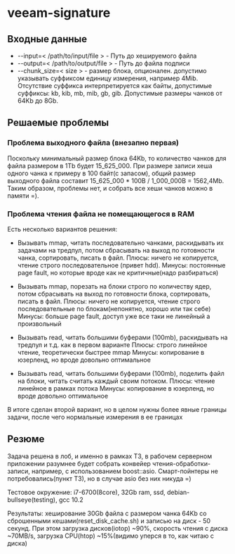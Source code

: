 # veeam-signature

## Входные данные

- --input=< /path/to/input/file > - Путь до хешируемого файла
- --output=< /path/to/output/file > - Путь до файла подписи
- --chunk_size=< size > - размер блока, опционален. допустимо указывать суффиксом единицу измерения, например 4Mib. 
Отсутствие суффикса интерпретируется как байты, допустимые суффиксы: kb, kib, mb, mib, gb, gib.
Допустимые размеры чанков от 64Kb до 8Gb.

## Решаемые проблемы

### Проблема выходного файла (внезапно первая)

Поскольку минимальный размер блока 64Kb, то количество чанков для файла размером в 1Tb будет 15_625_000.
При размере записи хеша одного чанка к примеру в 100 байт(с запасом), общий размер выходного файла составит 15_625_000 * 100B / 1_000_000B = 1562,4Mb.
Таким образом, проблемы нет, и собрать все хеши чанков можно в памяти =). 

### Проблема чтения файла не помещающегося в RAM

Есть несколько вариантов решения:

- Вызывать mmap, читать последовательно чанками, раскидывать их задачами на тредпул, потом сбрасывать на выход по готовности чанка, сортировать, писать в файл.
Плюсы: ничего не копируется, чтение строго последовательное (привет hdd). 
Минусы: постоянные page fault, но которые вроде как не критичные(надо разбираться)

- Вызывать mmap, порезать на блоки строго по количеству ядер, потом сбрасывать на выход по готовности блока, сортировать, писать в файл.
Плюсы: ничего не копируется, чтение строго последовательные по блокам(непонятно, хорошо или так себе)
Минусы: больше page fault, доступ уже все таки не линейный а произвольный

- Вызывать read, читать большими буферами (100mb), раскидывать на тредпул и т.д. как в первом варианте
Плюсы: строго линейное чтение, теоретически быстрее mmap
Минусы: копирование в юзерленд, но вроде довольно оптимальное

- Вызывать read, читать большими буферами (100mb), поделить файл на блоки, читать считать каждый своим потоком.
 Плюсы: чтение линейное в рамках потока
 Минусы: копирование в юзерленд, но вроде довольно оптимальное

В итоге сделан второй вариант, но в целом нужны более явные границы задачи, после чего нормальные измерения в ее границах


## Резюме

Задача решена в лоб, и именно в рамках ТЗ, в рабочем серверном приложении разумнее будет собрать конвейер чтения-обработки-записи,
например, с использованием boost::asio. Смарт-пойнтеры не потребовались(пункт ТЗ), но в случае asio без них никуда =)

Тестовое окружение: i7-6700(8core), 32Gb ram, ssd, debian-bullseye(testing), gcc 10.2

Результаты: хеширование 30Gb файла с размером чанка 64Kb со сброшенными кешами(reset_disk_cache.sh) и записью на диск - 50 секунд. 
При этом загрузка дисков(iotop) ~90%, скорость чтения с диска ~70MB/s, загрузка CPU(htop) ~15%(видимо уперся в то, как читаю с диска)